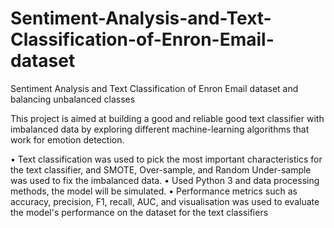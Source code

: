 # Sentiment-Analysis-and-Text-Classification-of-Enron-Email-dataset
Sentiment Analysis and Text Classification of Enron Email dataset and balancing unbalanced classes

This project is aimed at building a good and reliable good text classifier with imbalanced data by 
exploring different machine-learning algorithms that work for emotion detection.

•	Text classification was used to pick the most important characteristics for the text classifier, and SMOTE, Over-sample, and Random Under-sample was used to fix the imbalanced data.
•	Used Python 3 and data processing methods, the model will be simulated.
•	Performance metrics such as accuracy, precision, F1, recall, AUC, and visualisation was used to evaluate the model's performance on the dataset for the text classifiers
